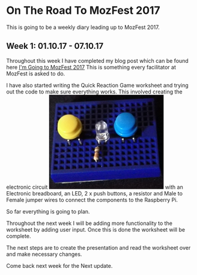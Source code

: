 # On The Road To MozFest 2017

This is going to be a weekly diary leading up to MozFest 2017.

## Week 1: 01.10.17 - 07.10.17

Throughout this week I have completed my blog post which can be found here [I'm Going to MozFest 2017](http://www.raspikidd.com/i-going-mozfest-2017) This is something every facilitator at MozFest is asked to do.

I have also started writing the Quick Reaction Game worksheet and trying out the code to make sure everything works. This involved creating the electronic circuit ![Electronic circuit](Images/QuickReaction.png) with an Electronic breadboard, an LED, 2 x push buttons, a resistor and Male to Female jumper wires to connect the components to the Raspberry Pi.

So far everything is going to plan.

Throughout the next week I will be adding more functionality to the worksheet by adding user input. Once this is done the worksheet will be complete.

The next steps are to create the presentation and read the worksheet over and make necessary changes.

Come back next week for the Next update.
